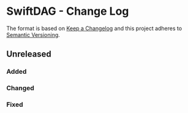 # SwiftDAG - Change Log

The format is based on [Keep a Changelog](http://keepachangelog.com/en/0.3.0/)
and this project adheres to [Semantic Versioning](http://semver.org/).

## Unreleased
### Added
### Changed
### Fixed

